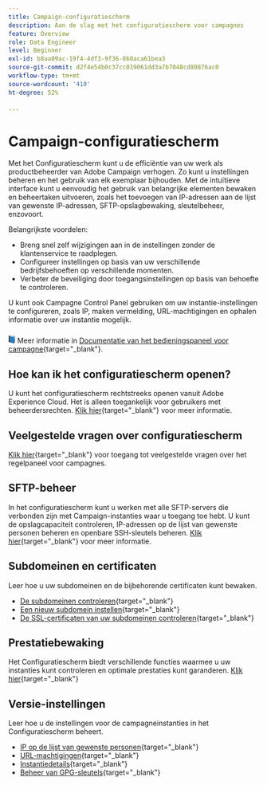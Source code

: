 ```yaml
---
title: Campaign-configuratiescherm
description: Aan de slag met het configuratiescherm voor campagnes
feature: Overview
role: Data Engineer
level: Beginner
exl-id: b8aa89ac-19f4-4df3-9f36-860aca61bea3
source-git-commit: d2f4e54b0c37cc019061dd3a7b7048cd80876ac0
workflow-type: tm+mt
source-wordcount: '410'
ht-degree: 52%

---
```


# Campaign-configuratiescherm

Met het Configuratiescherm kunt u de efficiëntie van uw werk als productbeheerder van Adobe Campaign verhogen. Zo kunt u instellingen beheren en het gebruik van elk exemplaar bijhouden. Met de intuïtieve interface kunt u eenvoudig het gebruik van belangrijke elementen bewaken en beheertaken uitvoeren, zoals het toevoegen van IP-adressen aan de lijst van gewenste IP-adressen, SFTP-opslagbewaking, sleutelbeheer, enzovoort.

Belangrijkste voordelen:

* Breng snel zelf wijzigingen aan in de instellingen zonder de klantenservice te raadplegen.
* Configureer instellingen op basis van uw verschillende bedrijfsbehoeften op verschillende momenten.
* Verbeter de beveiliging door toegangsinstellingen op basis van behoefte te controleren.

U kunt ook Campagne Control Panel gebruiken om uw instantie-instellingen te configureren, zoals IP, maken vermelding, URL-machtigingen en ophalen informatie over uw instantie mogelijk.

![](../assets/do-not-localize/book.png) Meer informatie in [Documentatie van het bedieningspaneel voor campagne](https://experienceleague.adobe.com/docs/control-panel/using/control-panel-home.html?lang=nl){target=&quot;_blank&quot;}.

## Hoe kan ik het configuratiescherm openen?

U kunt het configuratiescherm rechtstreeks openen vanuit Adobe Experience Cloud. Het is alleen toegankelijk voor gebruikers met beheerdersrechten. [Klik hier](https://experienceleague.adobe.com/docs/control-panel/using/discover-control-panel/accessing-control-panel.html?lang=nl){target=&quot;_blank&quot;} voor meer informatie.

## Veelgestelde vragen over configuratiescherm

[Klik hier](https://experienceleague.adobe.com/docs/control-panel/using/faq.html?lang=en#control-panel){target=&quot;_blank&quot;} voor toegang tot veelgestelde vragen over het regelpaneel voor campagnes.

## SFTP-beheer

In het configuratiescherm kunt u werken met alle SFTP-servers die verbonden zijn met Campaign-instanties waar u toegang toe hebt. U kunt de opslagcapaciteit controleren, IP-adressen op de lijst van gewenste personen beheren en openbare SSH-sleutels beheren. [Klik hier](https://experienceleague.adobe.com/docs/control-panel/using/sftp-management/about-sftp-management.html?lang=nl#sftp-management){target=&quot;_blank&quot;} voor meer informatie.

## Subdomeinen en certificaten

Leer hoe u uw subdomeinen en de bijbehorende certificaten kunt bewaken.

* [De subdomeinen controleren](https://experienceleague.adobe.com/docs/control-panel/using/subdomains-and-certificates/monitoring-subdomains.html){target=&quot;_blank&quot;}
* [Een nieuw subdomein instellen](https://experienceleague.adobe.com/docs/control-panel/using/subdomains-and-certificates/setting-up-new-subdomain.html){target=&quot;_blank&quot;}
* [De SSL-certificaten van uw subdomeinen controleren](https://experienceleague.adobe.com/docs/control-panel/using/subdomains-and-certificates/monitoring-ssl-certificates.html){target=&quot;_blank&quot;}

## Prestatiebewaking

Het Configuratiescherm biedt verschillende functies waarmee u uw instanties kunt controleren en optimale prestaties kunt garanderen. [Klik hier](https://experienceleague.adobe.com/docs/control-panel/using/performance-monitoring/about-performance-monitoring.html?lang=nl){target=&quot;_blank&quot;}


## Versie-instellingen

Leer hoe u de instellingen voor de campagneinstanties in het Configuratiescherm beheert.
* [IP op de lijst van gewenste personen](https://experienceleague.adobe.com/docs/control-panel/using/instances-settings/ip-allow-listing-instance-access.html){target=&quot;_blank&quot;}
* [URL-machtigingen](https://experienceleague.adobe.com/docs/control-panel/using/instances-settings/url-permissions.html){target=&quot;_blank&quot;}
* [Instantiedetails](https://experienceleague.adobe.com/docs/control-panel/using/instances-settings/instance-details.html){target=&quot;_blank&quot;}
* [Beheer van GPG-sleutels](https://experienceleague.adobe.com/docs/control-panel/using/instances-settings/gpg-keys-management.html){target=&quot;_blank&quot;}
